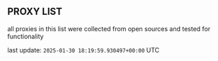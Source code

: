 ## PROXY LIST

all proxies in this list were collected from open sources and tested for functionality

last update: `2025-01-30 18:19:59.930497+00:00` UTC